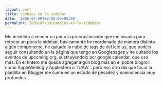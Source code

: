 ```yaml
---
layout: post
title: Cambios en la sidebar
date: '2006-07-09T00:00:00+00:00'
permalink: 2006/07/09/cambios-en-la-sidebar/
---
```

Me decidido a vencer un poco la procrastinación que me invadía para retocar un poco la sidebar, básicamente he reordenado de manera distinta algún componente, he quitado la nube de tags de del.icio.us, que podéis seguir consultando en la página que tengo en Googlepages y he quitado los eventos de upcoming.org, sustituyendolo por google calendar, que uso más. En el tintero me queda agregar algún blog más en el pobre blogroll como AppleWeblog y Applesfera o TUAW... pero eso otro día que tocar la plantilla en Blogger me sume en un estado de pesadez y somnolencia muy profundos.
